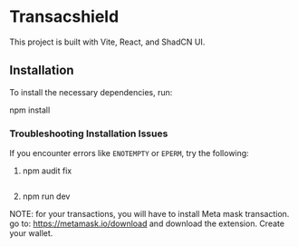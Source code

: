 # Transacshield

This project is built with Vite, React, and ShadCN UI.

## Installation

To install the necessary dependencies, run:

npm install

### Troubleshooting Installation Issues
If you encounter errors like `ENOTEMPTY` or `EPERM`, try the following:

1. npm audit fix

   ```
2. npm run dev

NOTE: for your transactions, you will have to install Meta mask transaction.
      go to: https://metamask.io/download
      and download the extension.
      Create your wallet.
   
